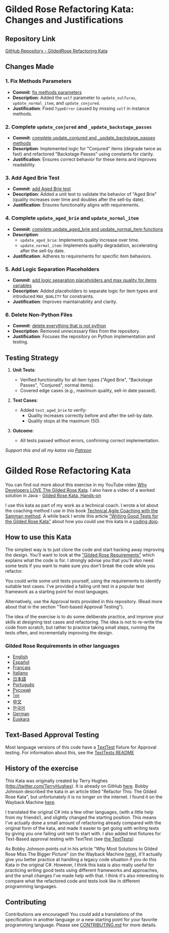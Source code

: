 # Gilded Rose Refactoring Kata: Changes and Justifications

## Repository Link
[GitHub Repository - GildedRose Refactoring Kata](https://github.com/IHaidov/GildedRose-Refactoring-Kata/commits/main)

## Changes Made

### 1. Fix Methods Parameters

- **Commit**: [fix methods parameters](https://github.com/IHaidov/GildedRose-Refactoring-Kata/commit/6ae06d8c3046fc4d15015b99d07f9515b8705e88)
- **Description**: Added the `self` parameter to `update_sulfuras`, `update_normal_item`, and `update_conjured`.
- **Justification**: Fixed `TypeError` caused by missing `self` in instance methods.

### 2. Complete `update_conjured` and `_update_backstage_passes`
- **Commit**: [complete update_conjured and _update_backstage_passes methods](https://github.com/IHaidov/GildedRose-Refactoring-Kata/commit/0c036dca6da469fb006a22f6028e0419aa18e86c)
- **Description**: Implemented logic for "Conjured" items (degrade twice as fast) and refactored "Backstage Passes" using constants for clarity.
- **Justification**: Ensures correct behavior for these items and improves readability.

### 3. Add Aged Brie Test
- **Commit**: [add Aged Brie test](https://github.com/IHaidov/GildedRose-Refactoring-Kata/commit/ec5ba9b1e3f045ce9b5493ee0edee338f6ed9bcc)
- **Description**: Added a unit test to validate the behavior of "Aged Brie" (quality increases over time and doubles after the sell-by date).
- **Justification**: Ensures functionality aligns with requirements.

### 4. Complete `update_aged_brie` and `update_normal_item`
- **Commit**: [complete update_aged_brie and update_normal_item functions](https://github.com/IHaidov/GildedRose-Refactoring-Kata/commit/77ca1977d3a4bbdcbfe1de979ba17743b4d5ec13)
- **Description**: 
  - `update_aged_brie`: Implements quality increase over time.
  - `update_normal_item`: Implements quality degradation, accelerating after the sell-by date.
- **Justification**: Adheres to requirements for specific item behaviors.

### 5. Add Logic Separation Placeholders
- **Commit**: [add logic separation placeholders and max quality for items variables](https://github.com/IHaidov/GildedRose-Refactoring-Kata/commit/8ba7e846302ed3ea39802c164fc0ab6546835f5a)
- **Description**: Added placeholders to separate logic for item types and introduced `MAX_QUALITY` for constraints.
- **Justification**: Improves maintainability and clarity.

### 6. Delete Non-Python Files
- **Commit**: [delete everything that is not python](https://github.com/IHaidov/GildedRose-Refactoring-Kata/commit/cee1cc765bffd96e2eb6ba3f25fa11c72d73aac2)
- **Description**: Removed unnecessary files from the repository.
- **Justification**: Focuses the repository on Python implementation and testing.

## Testing Strategy

1. **Unit Tests**:
   - Verified functionality for all item types ("Aged Brie", "Backstage Passes", "Conjured", normal items).
   - Covered edge cases (e.g., maximum quality, sell-in date passed).

2. **Test Cases**:
   - Added `test_aged_brie` to verify:
     - Quality increases correctly before and after the sell-by date.
     - Quality stops at the maximum (50).

3. **Outcome**:
   - All tests passed without errors, confirming correct implementation.



_Support this and all my katas via [Patreon](https://www.patreon.com/EmilyBache)_

# Gilded Rose Refactoring Kata

You can find out more about this exercise in my YouTube video [Why Developers LOVE The Gilded Rose Kata](https://youtu.be/Mt4XpGxigT4). I also have a video of a worked solution in Java - [Gilded Rose Kata, Hands-on](https://youtu.be/OdnV8hc9L7I)

I use this kata as part of my work as a technical coach. I wrote a lot about the coaching method I use in this book [Technical Agile Coaching with the Samman method](https://leanpub.com/techagilecoach). A while back I wrote this article ["Writing Good Tests for the Gilded Rose Kata"](http://coding-is-like-cooking.info/2013/03/writing-good-tests-for-the-gilded-rose-kata/) about how you could use this kata in a [coding dojo](https://leanpub.com/codingdojohandbook).


## How to use this Kata

The simplest way is to just clone the code and start hacking away improving the design. You'll want to look at the ["Gilded Rose Requirements"](https://github.com/emilybache/GildedRose-Refactoring-Kata/blob/main/GildedRoseRequirements.md) which explains what the code is for. I strongly advise you that you'll also need some tests if you want to make sure you don't break the code while you refactor.

You could write some unit tests yourself, using the requirements to identify suitable test cases. I've provided a failing unit test in a popular test framework as a starting point for most languages.

Alternatively, use the Approval tests provided in this repository. (Read more about that in the section "Text-based Approval Testing").

The idea of the exercise is to do some deliberate practice, and improve your skills at designing test cases and refactoring. The idea is not to re-write the code from scratch, but rather to practice taking small steps, running the tests often, and incrementally improving the design. 

### Gilded Rose Requirements in other languages 

- [English](GildedRoseRequirements.md)
- [Español](GildedRoseRequirements_es.md)
- [Français](GildedRoseRequirements_fr.md)
- [Italiano](GildedRoseRequirements_it.md)
- [日本語](GildedRoseRequirements_jp.md)
- [Português](GildedRoseRequirements_pt-BR.md)
- [Русский](GildedRoseRequirements_ru.md)
- [ไทย](GildedRoseRequirements_th.md)
- [中文](GildedRoseRequirements_zh.txt)
- [한국어](GildedRoseRequirements_kr.md)
- [German](GildedRoseRequirements_de.md)
- [Euskara](GildedRoseRequirements_eu.md)

## Text-Based Approval Testing

Most language versions of this code have a [TextTest](https://texttest.org) fixture for Approval testing. For information about this, see the [TextTests README](https://github.com/emilybache/GildedRose-Refactoring-Kata/tree/main/texttests)

## History of the exercise

This Kata was originally created by Terry Hughes (http://twitter.com/TerryHughes). It is already on GitHub [here](https://github.com/NotMyself/GildedRose). Bobby Johnson described the kata in an article titled "Refactor This: The Gilded Rose Kata", but unfortunately it is no longer on the internet. I found it on the Wayback Machine [here](https://web.archive.org/web/20240525015111/https://iamnotmyself.com/refactor-this-the-gilded-rose-kata/).

I translated the original C# into a few other languages, (with a little help from my friends!), and slightly changed the starting position. This means I've actually done a small amount of refactoring already compared with the original form of the kata, and made it easier to get going with writing tests by giving you one failing unit test to start with. I also added test fixtures for Text-Based approval testing with TextTest (see [the TextTests](https://github.com/emilybache/GildedRose-Refactoring-Kata/tree/main/texttests))

As Bobby Johnson points out in his article "Why Most Solutions to Gilded Rose Miss The Bigger Picture" (on the Wayback Machine [here](https://web.archive.org/web/20230530152324/https://iamnotmyself.com/why-most-solutions-to-gilded-rose-miss-the-bigger-picture/)), it'll actually give you
better practice at handling a legacy code situation if you do this Kata in the original C#. However, I think this kata
is also really useful for practicing writing good tests using different frameworks and approaches, and the small changes I've made help with that. I think it's also interesting to compare what the refactored code and tests look like in different programming languages.

## Contributing

Contributions are encouraged! You could add a translations of the specification
in another language or a new starting point for your favorite programming
language. Please see [CONTRIBUTING.md](./CONTRIBUTING.md) for more details.
